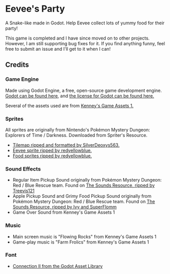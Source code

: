 # Eevee's Party
A Snake-like made in Godot. Help Eevee collect lots of yummy food for their party!

This game is completed and I have since moved on to other projects. However, I am still supporting bug fixes for it. If you find anything funny, feel free to submit an issue and I'll get to it when I can!

## Credits
### Game Engine
Made using Godot Engine, a free, open-source game development engine. [Godot can be found here,](https://godotengine.org/) and [the license for Godot can be found here.](https://godotengine.org/license)

Several of the assets used are from [Kenney's Game Assets 1.](https://kenney.itch.io/kenney-game-assets-1)

### Sprites
All sprites are originally from Nintendo's Pokémon Mystery Dungeon: Explorers of Time / Darkness. Downloaded from Spriter's Resource.
 - [Tilemap ripped and formatted by SilverDeoxys563.](https://www.spriters-resource.com/ds_dsi/pokemonmysterydungeonexplorersoftimedarkness/sheet/86284/)
 - [Eevee sprite ripped by redyellowblue.](https://www.spriters-resource.com/ds_dsi/pokemonmysterydungeonexplorersoftimedarkness/sheet/5736/)
- [Food sprites ripped by redyellowblue.](https://www.spriters-resource.com/ds_dsi/pokemonmysterydungeonexplorersoftimedarkness/sheet/15903/)

### Sound Effects
- Regular Item Pickup Sound originally from Pokémon Mystery Dungeon: Red / Blue Rescue team. Found on [The Sounds Resource, ripped by Treevis121](https://www.sounds-resource.com/ds_dsi/pokemonmysterydungeonbluerescueteam/sound/1895/)
- Apple Pickup Sound and Grimy Food Pickup Sound originally from Pokémon Mystery Dungeon: Red / Blue Rescue team. Found on [The Sounds Resource, ripped by Ivy and SuperFlomm](https://www.sounds-resource.com/game_boy_advance/pokemonmysterydungeonredrescueteam/sound/8844/)
- Game Over Sound from Kenney's Game Assets 1

### Music
- Main screen music is "Flowing Rocks" from Kenney's Game Assets 1
- Game-play music is "Farm Frolics" from Kenney's Game Assets 1

### Font
- [Connection II from the Godot Asset Library](https://godotengine.org/asset-library/asset/316)
